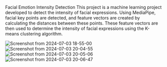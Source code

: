 Facial Emotion Intensity Detection
This project is a machine learning project developed to detect the intensity of facial expressions.
Using MediaPipe, facial key points are detected, and feature vectors are created by calculating the distances between these points. 
These feature vectors are then used to determine the intensity of facial expressions using the K-means clustering algorithm.

![Screenshot from 2024-07-03 18-55-00](https://github.com/AhmetEmirBELKAN/Facial_Emotion_Intensity/assets/82957952/270e147f-28f3-46a2-b6ed-0e37e87a8454)
![Screenshot from 2024-07-03 20-04-55](https://github.com/AhmetEmirBELKAN/Facial_Emotion_Intensity/assets/82957952/5a3fef41-2a97-4f1e-9342-fe488fd9c7f7)
![Screenshot from 2024-07-03 20-05-06](https://github.com/AhmetEmirBELKAN/Facial_Emotion_Intensity/assets/82957952/e8e18e58-0311-45d8-9fdd-854e759adb75)
![Screenshot from 2024-07-03 20-06-47](https://github.com/AhmetEmirBELKAN/Facial_Emotion_Intensity/assets/82957952/9013efda-ad6d-462e-a1a3-eb24f9d0b06d)
